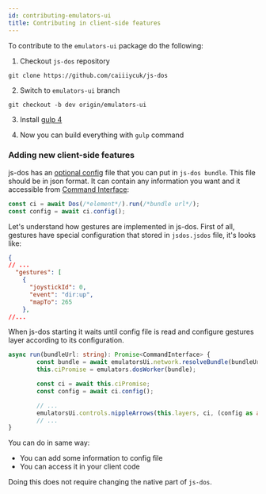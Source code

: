 ```yaml
---
id: contributing-emulators-ui
title: Contributing in client-side features
---
```


To contribute to the `emulators-ui` package do the following:

1. Checkout `js-dos` repository
  
  `git clone https://github.com/caiiiycuk/js-dos`

2. Switch to `emulators-ui` branch

  `git checkout -b dev origin/emulators-ui`
  
3. Install [gulp 4](https://gulpjs.com/)

4. Now you can build everything with `gulp` command

### Adding new client-side features

js-dos has an [optional config](jsdos-bundle) file that you can put in `js-dos bundle`. This
file should be in json format. It can contain any information you want and it accessible from [Command Interface](command-interface):

```js
const ci = await Dos(/*element*/).run(/*bundle url*/);
const config = await ci.config();
```

Let's understand how gestures are implemented in js-dos. 
First of all, gestures have special configuration that stored in `jsdos.jsdos` file, it's looks
like: 

```json
{
// ...
  "gestures": [
    {
      "joystickId": 0,
      "event": "dir:up",
      "mapTo": 265
    },
//...
```

When js-dos starting it waits until config file is read and configure gestures
layer according to its configuration.
```typescript
async run(bundleUrl: string): Promise<CommandInterface> {
        const bundle = await emulatorsUi.network.resolveBundle(bundleUrl);
        this.ciPromise = emulators.dosWorker(bundle);

        const ci = await this.ciPromise;
        const config = await ci.config();

        // ...
        emulatorsUi.controls.nippleArrows(this.layers, ci, (config as any).gestures);
        // ...
}
```

You can do in same way:
* You can add some information to config file
* You can access it in your client code

Doing this does not require changing the native part of `js-dos`.
